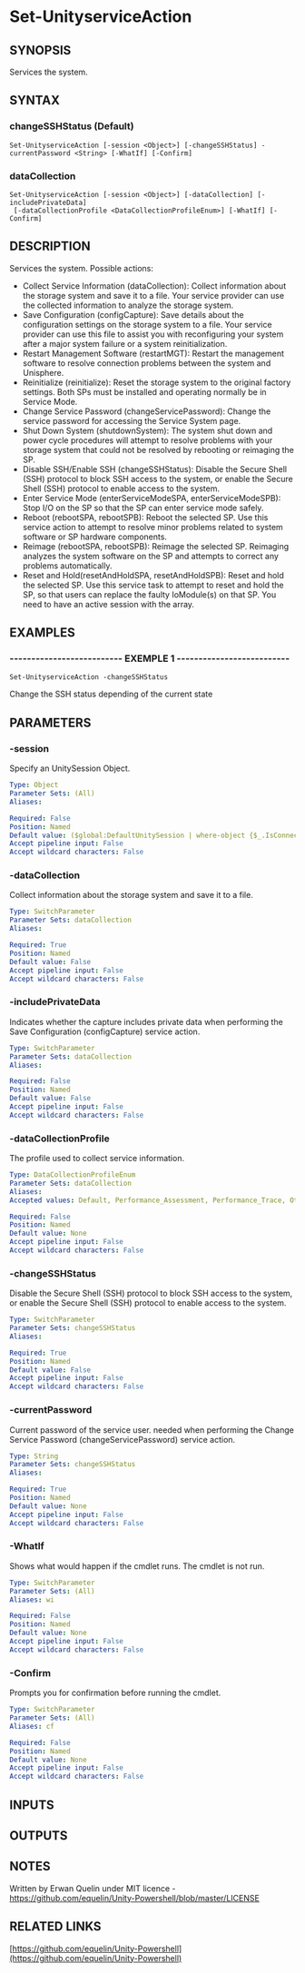 # Set-UnityserviceAction

## SYNOPSIS
Services the system.

## SYNTAX

### changeSSHStatus (Default)
```
Set-UnityserviceAction [-session <Object>] [-changeSSHStatus] -currentPassword <String> [-WhatIf] [-Confirm]
```

### dataCollection
```
Set-UnityserviceAction [-session <Object>] [-dataCollection] [-includePrivateData]
 [-dataCollectionProfile <DataCollectionProfileEnum>] [-WhatIf] [-Confirm]
```

## DESCRIPTION
Services the system.
Possible actions: 
  - Collect Service Information (dataCollection): Collect information about the storage system and save it to a file.
Your service provider can use the collected information to analyze the storage system. 
  - Save Configuration (configCapture): Save details about the configuration settings on the storage system to a file.
Your service provider can use this file to assist you with reconfiguring your system after a major system failure or a system reinitialization. 
  - Restart Management Software (restartMGT): Restart the management software to resolve connection problems between the system and Unisphere. 
  - Reinitialize (reinitialize): Reset the storage system to the original factory settings.
Both SPs must be installed and operating normally be in Service Mode. 
  - Change Service Password (changeServicePassword): Change the service password for accessing the Service System page. 
  - Shut Down System (shutdownSystem): The system shut down and power cycle procedures will attempt to resolve problems with your storage system that could not be resolved by rebooting or reimaging the SP. 
  - Disable SSH/Enable SSH (changeSSHStatus): Disable the Secure Shell (SSH) protocol to block SSH access to the system, or enable the Secure Shell (SSH) protocol to enable access to the system. 
  - Enter Service Mode (enterServiceModeSPA, enterServiceModeSPB): Stop I/O on the SP so that the SP can enter service mode safely. 
  - Reboot (rebootSPA, rebootSPB): Reboot the selected SP.
Use this service action to attempt to resolve minor problems related to system software or SP hardware components. 
  - Reimage (rebootSPA, rebootSPB): Reimage the selected SP.
Reimaging analyzes the system software on the SP and attempts to correct any problems automatically. 
  - Reset and Hold(resetAndHoldSPA, resetAndHoldSPB): Reset and hold the selected SP.
Use this service task to attempt to reset and hold the SP, so that users can replace the faulty IoModule(s) on that SP.
You need to have an active session with the array.

## EXAMPLES

### -------------------------- EXEMPLE 1 --------------------------
```
Set-UnityserviceAction -changeSSHStatus
```

Change the SSH status depending of the current state

## PARAMETERS

### -session
Specify an UnitySession Object.

```yaml
Type: Object
Parameter Sets: (All)
Aliases: 

Required: False
Position: Named
Default value: ($global:DefaultUnitySession | where-object {$_.IsConnected -eq $true})
Accept pipeline input: False
Accept wildcard characters: False
```

### -dataCollection
Collect information about the storage system and save it to a file.

```yaml
Type: SwitchParameter
Parameter Sets: dataCollection
Aliases: 

Required: True
Position: Named
Default value: False
Accept pipeline input: False
Accept wildcard characters: False
```

### -includePrivateData
Indicates whether the capture includes private data when performing the Save Configuration (configCapture) service action.

```yaml
Type: SwitchParameter
Parameter Sets: dataCollection
Aliases: 

Required: False
Position: Named
Default value: False
Accept pipeline input: False
Accept wildcard characters: False
```

### -dataCollectionProfile
The profile used to collect service information.

```yaml
Type: DataCollectionProfileEnum
Parameter Sets: dataCollection
Aliases: 
Accepted values: Default, Performance_Assessment, Performance_Trace, Other

Required: False
Position: Named
Default value: None
Accept pipeline input: False
Accept wildcard characters: False
```

### -changeSSHStatus
Disable the Secure Shell (SSH) protocol to block SSH access to the system, or enable the Secure Shell (SSH) protocol to enable access to the system.

```yaml
Type: SwitchParameter
Parameter Sets: changeSSHStatus
Aliases: 

Required: True
Position: Named
Default value: False
Accept pipeline input: False
Accept wildcard characters: False
```

### -currentPassword
Current password of the service user.
needed when performing the Change Service Password (changeServicePassword) service action.

```yaml
Type: String
Parameter Sets: changeSSHStatus
Aliases: 

Required: True
Position: Named
Default value: None
Accept pipeline input: False
Accept wildcard characters: False
```

### -WhatIf
Shows what would happen if the cmdlet runs.
The cmdlet is not run.

```yaml
Type: SwitchParameter
Parameter Sets: (All)
Aliases: wi

Required: False
Position: Named
Default value: None
Accept pipeline input: False
Accept wildcard characters: False
```

### -Confirm
Prompts you for confirmation before running the cmdlet.

```yaml
Type: SwitchParameter
Parameter Sets: (All)
Aliases: cf

Required: False
Position: Named
Default value: None
Accept pipeline input: False
Accept wildcard characters: False
```

## INPUTS

## OUTPUTS

## NOTES
Written by Erwan Quelin under MIT licence - https://github.com/equelin/Unity-Powershell/blob/master/LICENSE

## RELATED LINKS

[https://github.com/equelin/Unity-Powershell](https://github.com/equelin/Unity-Powershell)

